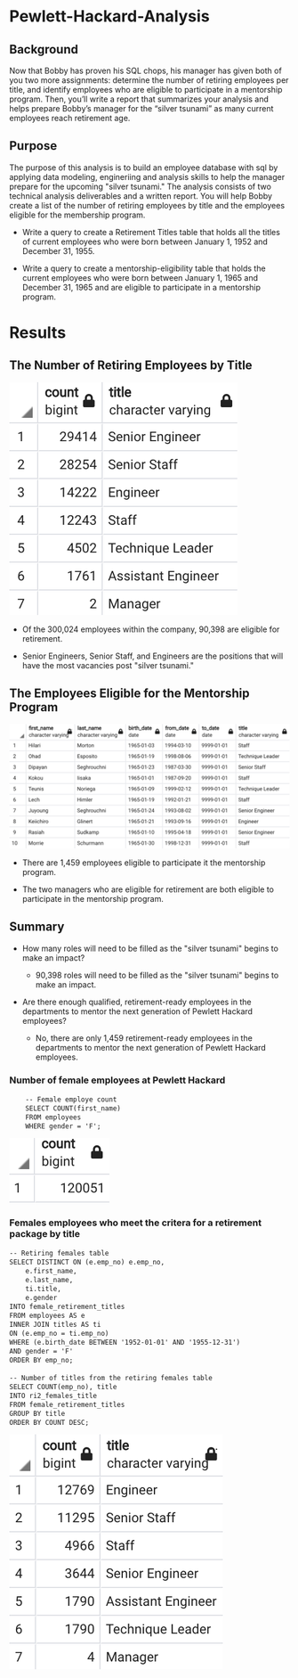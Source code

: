 # Pewlett-Hackard-Analysis

## Background

Now that Bobby has proven his SQL chops, his manager has given both of you two more assignments: determine the number of retiring employees per title, and identify employees who are eligible to participate in a mentorship program. Then, you’ll write a report that summarizes your analysis and helps prepare Bobby’s manager for the “silver tsunami” as many current employees reach retirement age.

## Purpose 

The purpose of this analysis is to build an employee database with sql by applying data modeling, engineriing and analysis skills to help the manager prepare for the upcoming "silver tsunami." The analysis consists of two technical analysis deliverables and a written report. You will help Bobby create a list of the number of retiring employees by title and the employees eligible for the membership program. 

- Write a query to create a Retirement Titles table that holds all the titles of current employees who were born between January 1, 1952 and December 31, 1955.


- Write a query to create a mentorship-eligibility table that holds the current employees who were born between January 1, 1965 and December 31, 1965 and are eligible to participate in a mentorship program.

# Results

## The Number of Retiring Employees by Title

![The Number of Retiring Employees by Title](https://github.com/yessiez/Pewlett-Hackard-Analysis/blob/master/The%20Number%20of%20Retiring%20Employees%20by%20Title.png?raw=true)

- Of the 300,024 employees within the company, 90,398 are eligible for retirement.

- Senior Engineers, Senior Staff, and Engineers are the positions that will have the most vacancies post "silver tsunami."


## The Employees Eligible for the Mentorship Program

![The Employees Eligible for the Mentorship Program](https://github.com/yessiez/Pewlett-Hackard-Analysis/blob/master/Membership_Eligibility.png?raw=true)

- There are 1,459 employees eligible to participate it the mentorship program.

- The two managers who are eligible for retirement are both eligible to participate in the mentorship program.

## Summary

- How many roles will need to be filled as the "silver tsunami" begins to make an impact?
  - 90,398 roles will need to be filled as the "silver tsunami" begins to make an impact.


- Are there enough qualified, retirement-ready employees in the departments to mentor the next generation of Pewlett Hackard employees?
  - No, there are only 1,459 retirement-ready employees in the departments to mentor the next generation of Pewlett Hackard employees.


### Number of female employees at Pewlett Hackard

        -- Female employe count
        SELECT COUNT(first_name)
        FROM employees
        WHERE gender = 'F';

![female count](https://github.com/yessiez/Pewlett-Hackard-Analysis/blob/master/Images/female_count.png?raw=true)

### Females employees who meet the critera for a retirement package by title

    -- Retiring females table
    SELECT DISTINCT ON (e.emp_no) e.emp_no, 
        e.first_name, 
        e.last_name,
        ti.title, 
        e.gender
    INTO female_retirement_titles
    FROM employees AS e
    INNER JOIN titles AS ti
    ON (e.emp_no = ti.emp_no)
    WHERE (e.birth_date BETWEEN '1952-01-01' AND '1955-12-31')
    AND gender = 'F'
    ORDER BY emp_no;

    -- Number of titles from the retiring females table
    SELECT COUNT(emp_no), title
    INTO ri2_females_title
    FROM female_retirement_titles 
    GROUP BY title
    ORDER BY COUNT DESC;

![females by title](https://github.com/yessiez/Pewlett-Hackard-Analysis/blob/master/Images/retiring_female_titles.png?raw=true)


